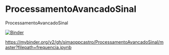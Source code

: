 # ProcessamentoAvancadoSinal
ProcessamentoAvancadoSinal

[![Binder](https://mybinder.org/badge_logo.svg)](https://mybinder.org/v2/gh/simaoppcastro/ProcessamentoAvancadoSinal/master?filepath=frequencia.ipynb)

https://mybinder.org/v2/gh/simaoppcastro/ProcessamentoAvancadoSinal/master?filepath=frequencia.ipynb

